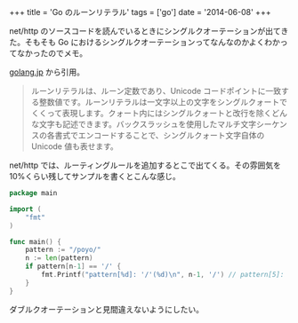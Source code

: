 +++
title = 'Go のルーンリテラル'
tags = ['go']
date = '2014-06-08'
+++

net/http のソースコードを読んでいるときにシングルクオーテーションが出てきた。そもそも Go におけるシングルクオーテーションってなんなのかよくわかってなかったのでメモ。

<!--more-->

[golang.jp](http://golang.jp/go_spec#Character_literals) から引用。

> ルーンリテラルは、ルーン定数であり、Unicode コードポイントに一致する整数値です。ルーンリテラルは一文字以上の文字をシングルクォートでくくって表現します。クォート内にはシングルクォートと改行を除くどんな文字も記述できます。バックスラッシュを使用したマルチ文字シーケンスの各書式でエンコードすることで、シングルクォート文字自体の Unicode 値も表せます。

net/http では、ルーティングルールを追加するとこで出てくる。その雰囲気を10%くらい残してサンプルを書くとこんな感じ。

``` go
package main

import (
    "fmt"
)

func main() {
    pattern := "/poyo/"
    n := len(pattern)
    if pattern[n-1] == '/' {
        fmt.Printf("pattern[%d]: '/'(%d)\n", n-1, '/') // pattern[5]: '/'(47)
    }
}
```

ダブルクオーテーションと見間違えないようにしたい。
